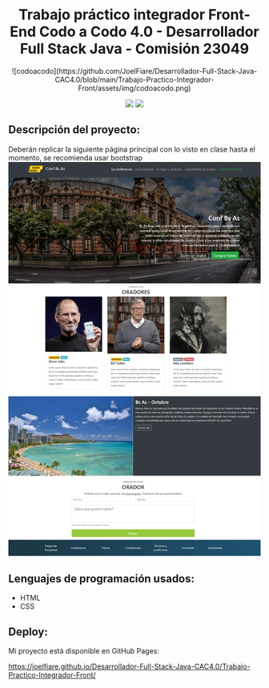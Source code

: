 <h1 align="center"> Trabajo práctico integrador Front-End Codo a Codo 4.0 - Desarrollador Full Stack Java - Comisión 23049</h1>

 <p align="center">  ![codoacodo](https://github.com/JoelFiare/Desarrollador-Full-Stack-Java-CAC4.0/blob/main/Trabajo-Practico-Integrador-Front/assets/img/codoacodo.png)</p>

<p align="center">
   <img src="https://img.shields.io/badge/STATUS-EN%20DESAROLLO-green">
   <img src="https://img.shields.io/badge/PROYECTO-%20 PÁGINA WEB-white">
 </p>


## Descripción del proyecto:
Deberán replicar la siguiente página principal con lo visto en clase hasta el momento, se recomienda usar bootstrap
![final_front_2021](https://github.com/JoelFiare/Desarrollador-Full-Stack-Java-CAC4.0/blob/main/Trabajo-Practico-Integrador-Front/assets/img/final_front_2021.jpg)

## Lenguajes de programación usados:
- HTML
- CSS

## Deploy:
Mi proyecto está disponible en GitHub Pages:

https://joelfiare.github.io/Desarrollador-Full-Stack-Java-CAC4.0/Trabajo-Practico-Integrador-Front/